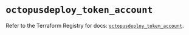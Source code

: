 # `octopusdeploy_token_account`

Refer to the Terraform Registry for docs: [`octopusdeploy_token_account`](https://registry.terraform.io/providers/octopusdeploylabs/octopusdeploy/0.43.2/docs/resources/token_account).
